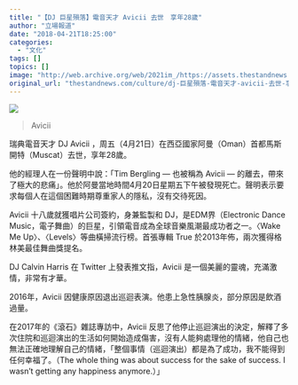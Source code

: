 ```yaml
---
title: "【DJ 巨星殞落】電音天才 Avicii 去世　享年28歲"
author: "立場報道"
date: "2018-04-21T18:25:00"
categories:
  - "文化"
tags: []
topics: []
image: "http://web.archive.org/web/2021im_/https://assets.thestandnews.com/media/photos/avicii_YMqbL.jpg"
original_url: "thestandnews.com/culture/dj-巨星殞落-電音天才-avicii-去世-享年28歲"
---
```

![](http://web.archive.org/web/2021im_/https://assets.thestandnews.com/media/photos/avicii_YMqbL.jpg)
> Avicii

瑞典電音天才 DJ Avicii ，周五（4月21日）在西亞國家阿曼（Oman）首都馬斯開特（Muscat）去世，享年28歲。

他的經理人在一份聲明中說：「Tim Bergling — 也被稱為 Avicii — 的離去，帶來了極大的悲痛」。他於阿曼當地時間4月20日星期五下午被發現死亡。聲明表示要求每個人在這個困難時期尊重家人的隱私，沒有交待死因。

Avicii 十八歲就獲唱片公司簽約，身兼監製和 DJ，是EDM界（Electronic Dance Music，電子舞曲）的巨星，引領電音成為全球音樂風潮最成功者之一。〈Wake Me Up〉、〈Levels〉等曲橫掃流行榜。首張專輯 True 於2013年佈，兩次獲得格林美最佳舞曲獎提名。

DJ Calvin Harris 在 Twitter 上發表推文指，Avicii 是一個美麗的靈魂，充滿激情，非常有才華。

2016年，Avicii 因健康原因退出巡迴表演。他患上急性胰腺炎，部分原因是飲酒過量。

在2017年的《滾石》雜誌專訪中，Avicii 反思了他停止巡迴演出的決定，解釋了多次住院和巡迴演出的生活如何開始造成傷害，沒有人能夠處理他的情緒，他自己也無法正確地理解自己的情緒，「整個事情（巡迴演出）都是為了成功，我不能得到任何幸福了。（The whole thing was about success for the sake of success. I wasn’t getting any happiness anymore.）」